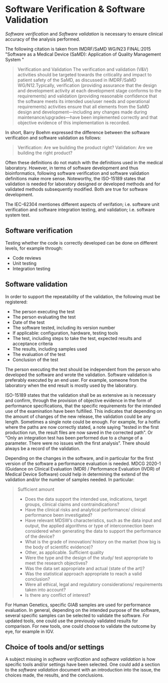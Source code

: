 # Software Verification & Software Validation

_Software verification_ and _Software validation_ is necessary to ensure clinical accuracy of the analysis performed.

The following citation is taken from IMDRF/SaMD WG/N23 FINAL:2015 "Software as a Medical Device (SaMD): Application of Quality Management System "

> Verification and Validation
> The verification and validation (V&V) activities should be targeted towards the criticality and impact to patient safety of the SaMD, as discussed in IMDRF/SaMD WG/N12.Typically, verification (providing assurance that the design and development activity at each development stage conforms to the requirements) and validation (providing reasonable confidence that the software meets its intended use/user needs and operational requirements) activities ensure that all elements from the SaMD design and development—including any changes made during maintenance/upgrades—have been implemented correctly and that objective evidence of this implementation is recorded.

In short, Barry Boehm expressed the difference between the software verification and software validation as follows:

> Verification: Are we building the product right?
> Validation: Are we building the right product?

Often these definitions do not match with the definitions used in the medical laboratory. However, in terms of software development and thus bioinformatics, following software verification and software validation definitions make more sense. Noteworthy, the ISO-15189 states that validation is needed for laboratory designed or developed methods and for validated methods subsequently modified. Both are true for software development.

The IEC-62304 mentiones different aspects of verifation; i.e. software unit verification and software integration testing, and validation; i.e. software system test.

## Software verification

Testing whether the code is correctly developed can be done on different levels, for example through:

- Code reviews
- Unit testing
- Integration testing

## Software validation

In order to support the repeatability of the validation, the following must be registered:

- The person executing the test
- The person evaluating the test
- Date of the test
- The software tested, including its version number
- If applicable: configuration, hardware, testing tools
- The test, including steps to take the test, expected results and acceptance criteria
- The results, including samples used
- The evaluation of the test
- Conclusion of the test

The person executing the test should be independent from the person who developed the software and wrote the validation. Software validation is preferably executed by an end user. For example, someone from the laboratory when the end result is mostly used by the laboratory.

ISO-15189 states that the validation shall be as extensive as is necessary and confirm, through the provision of objective evidence in the form of performance specifications, that the specific requirements for the intended use of the examination have been fulfilled. This indicates that depending on the amount of changes of the new release, the validation could be any length. Sometimes a single note could be enough. For example, for a hotfix where the paths are now correctly stated, a note saying "tested in the first production run, the result files are now saved in the corrected path". Or “Only an integration test has been performed due to a change of a parameter. There were no issues with the first analysis”. There should always be a record of the validation.

Depending on the changes in the software, and in particular for the first version of the software a performance evaluation is needed. MDCG 2020-1
(Guidance on Clinical Evaluation (MDR) / Performance Evaluation (IVDR) of Medical Device Software) could help in determining the extend of the validation and/or the number of samples needed.
In particular:

> Sufficient amount
>
> - Does the data support the intended use, indications, target groups, clinical claims and
>   contraindications?
> - Have the clinical risks and analytical performance/ clinical performance been investigated?
> - Have relevant MDSW’s characteristics, such as the data input and output, the applied algorithms
>   or type of interconnection been considered when generating the data to support the performance of
>   the device?
> - What is the grade of innovation/ history on the market (how big is the body of scientific evidence)?
> - Other, as applicable.
>   Sufficient quality
> - Were the type and the design of the study/ test appropriate to meet the research objectives?
> - Was the data set appropriate and actual (state of the art)?
> - Was the statistical approach appropriate to reach a valid conclusion?
> - Were all ethical, legal and regulatory considerations/ requirements taken into account?
> - Is there any conflict of interest?

For Human Genetics, specific GIAB samples are used for performance evaluation. In general, depending on the intended purpose of the software, several specific samples can be selected to validate the software. For updated tools, one could use the previously validated results for comparison. For new tools, one could choose to validate the outcome by eye, for example in IGV.

## Choice of tools and/or settings

A subject missing in _software verification_ and _software validation_ is how specific tools and/or settings have been selected. One could add a section to the _software validation_ document with an introduction into the issue, the choices made, the results, and the conclusions.
